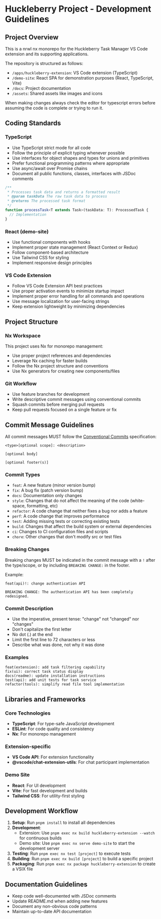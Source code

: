 # Huckleberry Project - Development Guidelines

## Project Overview

This is a nrwl nx monorepo for the Huckleberry Task Manager VS Code extension and its supporting applications.

The repository is structured as follows:

- `/apps/huckleberry-extension`: VS Code extension (TypeScript)
- `/demo-site`: React SPA for demonstration purposes (React, TypeScript, Vite)
- `/docs`: Project documentation
- `/assets`: Shared assets like images and icons

When making changes always check the editor for typescript errors before assuming the code is complete or trying to run it.

## Coding Standards

### TypeScript

- Use TypeScript strict mode for all code
- Follow the principle of explicit typing whenever possible
- Use interfaces for object shapes and types for unions and primitives
- Prefer functional programming patterns where appropriate
- Use async/await over Promise chains
- Document all public functions, classes, interfaces with JSDoc comments

```typescript
/**
 * Processes task data and returns a formatted result
 * @param taskData The raw task data to process
 * @returns The processed task format
 */
function processTask<T extends Task>(taskData: T): ProcessedTask {
  // Implementation
}
```

### React (demo-site)

- Use functional components with hooks
- Implement proper state management (React Context or Redux)
- Follow component-based architecture
- Use Tailwind CSS for styling
- Implement responsive design principles

### VS Code Extension

- Follow VS Code Extension API best practices
- Use proper activation events to minimize startup impact
- Implement proper error handling for all commands and operations
- Use message localization for user-facing strings
- Keep extension lightweight by minimizing dependencies

## Project Structure

### Nx Workspace

This project uses Nx for monorepo management:

- Use proper project references and dependencies
- Leverage Nx caching for faster builds
- Follow the Nx project structure and conventions
- Use Nx generators for creating new components/files

### Git Workflow

- Use feature branches for development
- Write descriptive commit messages using conventional commits
- Squash commits before merging pull requests
- Keep pull requests focused on a single feature or fix

## Commit Message Guidelines

All commit messages MUST follow the [Conventional Commits](https://www.conventionalcommits.org/) specification:

```
<type>[optional scope]: <description>

[optional body]

[optional footer(s)]
```

### Commit Types

- `feat`: A new feature (minor version bump)
- `fix`: A bug fix (patch version bump)
- `docs`: Documentation only changes
- `style`: Changes that do not affect the meaning of the code (white-space, formatting, etc)
- `refactor`: A code change that neither fixes a bug nor adds a feature
- `perf`: A code change that improves performance
- `test`: Adding missing tests or correcting existing tests
- `build`: Changes that affect the build system or external dependencies
- `ci`: Changes to CI configuration files and scripts
- `chore`: Other changes that don't modify src or test files

### Breaking Changes

Breaking changes MUST be indicated in the commit message with a `!` after the type/scope, or by including `BREAKING CHANGE:` in the footer.

Example:
```
feat(api)!: change authentication API

BREAKING CHANGE: The authentication API has been completely redesigned.
```

### Commit Description

- Use the imperative, present tense: "change" not "changed" nor "changes"
- Don't capitalize the first letter
- No dot (.) at the end
- Limit the first line to 72 characters or less
- Describe what was done, not why it was done

### Examples

```
feat(extension): add task filtering capability
fix(ui): correct task status display
docs(readme): update installation instructions
test(api): add unit tests for task service
refactor(tools): simplify read file tool implementation
```

## Libraries and Frameworks

### Core Technologies

- **TypeScript**: For type-safe JavaScript development
- **ESLint**: For code quality and consistency
- **Nx**: For monorepo management

### Extension-specific

- **VS Code API**: For extension functionality
- **@vscode/chat-extension-utils**: For chat participant implementation

### Demo Site

- **React**: For UI development
- **Vite**: For fast development and builds
- **Tailwind CSS**: For utility-first styling

## Development Workflow

1. **Setup**: Run `pnpm install` to install all dependencies
2. **Development**:
   - Extension: Use `pnpm exec nx build huckleberry-extension --watch` for continuous builds
   - Demo site: Use `pnpm exec nx serve demo-site` to start the development server
3. **Testing**: Run `pnpm exec nx test [project]` to execute tests
4. **Building**: Run `pnpm exec nx build [project]` to build a specific project
5. **Packaging**: Run `pnpm exec nx package huckleberry-extension` to create a VSIX file

## Documentation Guidelines

- Keep code well-documented with JSDoc comments
- Update README.md when adding new features
- Document any non-obvious code patterns
- Maintain up-to-date API documentation
